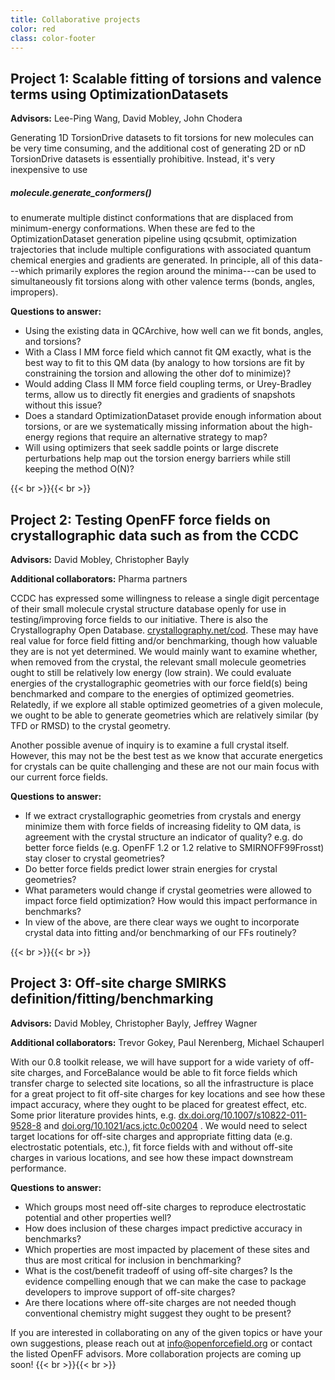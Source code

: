 ```yaml
---
title: Collaborative projects
color: red
class: color-footer
---
```


## Project 1: Scalable fitting of torsions and valence terms using OptimizationDatasets ##

**Advisors:** Lee-Ping Wang, David Mobley, John Chodera

Generating 1D TorsionDrive datasets to fit torsions for new molecules can be very time consuming, and the additional cost of generating 2D or nD TorsionDrive datasets is essentially prohibitive. Instead, it&#39;s very inexpensive to use

##### molecule.generate\_conformers() #####

to enumerate multiple distinct conformations that are displaced from minimum-energy conformations. When these are fed to the OptimizationDataset generation pipeline using qcsubmit, optimization trajectories that include multiple configurations with associated quantum chemical energies and gradients are generated. In principle, all of this data---which primarily explores the region around the minima---can be used to simultaneously fit torsions along with other valence terms (bonds, angles, impropers).

**Questions to answer:**

- Using the existing data in QCArchive, how well can we fit bonds, angles, and torsions?
- With a Class I MM force field which cannot fit QM exactly, what is the best way to fit to this QM data (by analogy to how torsions are fit by constraining the torsion and allowing the other dof to minimize)?
- Would adding Class II MM force field coupling terms, or Urey-Bradley terms, allow us to directly fit energies and gradients of snapshots without this issue?
- Does a standard OptimizationDataset provide enough information about torsions, or are we systematically missing information about the high-energy regions that require an alternative strategy to map?
- Will using optimizers that seek saddle points or large discrete perturbations help map out the torsion energy barriers while still keeping the method O(N)?

{{< br >}}{{< br >}}
## Project 2: Testing OpenFF force fields on crystallographic data such as from the CCDC ##

**Advisors:** David Mobley, Christopher Bayly

**Additional collaborators:** Pharma partners

CCDC has expressed some willingness to release a single digit percentage of their small molecule crystal structure database openly for use in testing/improving force fields to our initiative. There is also the Crystallography Open Database. [crystallography.net/cod](https://www.crystallography.net/cod/). These may have real value for force field fitting and/or benchmarking, though how valuable they are is not yet determined. We would mainly want to examine whether, when removed from the crystal, the relevant small molecule geometries ought to still be relatively low energy (low strain). We could evaluate energies of the crystallographic geometries with our force field(s) being benchmarked and compare to the energies of optimized geometries. Relatedly, if we explore all stable optimized geometries of a given molecule, we ought to be able to generate geometries which are relatively similar (by TFD or RMSD) to the crystal geometry.

Another possible avenue of inquiry is to examine a full crystal itself. However, this may not be the best test as we know that accurate energetics for crystals can be quite challenging and these are not our main focus with our current force fields.

**Questions to answer:**

- If we extract crystallographic geometries from crystals and energy minimize them with force fields of increasing fidelity to QM data, is agreement with the crystal structure an indicator of quality? e.g. do better force fields (e.g. OpenFF 1.2 or 1.2 relative to SMIRNOFF99Frosst) stay closer to crystal geometries?
- Do better force fields predict lower strain energies for crystal geometries?
- What parameters would change if crystal geometries were allowed to impact force field optimization? How would this impact performance in benchmarks?
- In view of the above, are there clear ways we ought to incorporate crystal data into fitting and/or benchmarking of our FFs routinely?

{{< br >}}{{< br >}}
## Project 3: Off-site charge SMIRKS definition/fitting/benchmarking ##

**Advisors:** David Mobley, Christopher Bayly, Jeffrey Wagner

**Additional collaborators:** Trevor Gokey, Paul Nerenberg, Michael Schauperl

With our 0.8 toolkit release, we will have support for a wide variety of off-site charges, and ForceBalance would be able to fit force fields which transfer charge to selected site locations, so all the infrastructure is place for a great project to fit off-site charges for key locations and see how these impact accuracy, where they ought to be placed for greatest effect, etc. Some prior literature provides hints, e.g. [dx.doi.org/10.1007/s10822-011-9528-8](https://dx.doi.org/10.1007/s10822-011-9528-8) and [doi.org/10.1021/acs.jctc.0c00204](https://doi.org/10.1021/acs.jctc.0c00204) . We would need to select target locations for off-site charges and appropriate fitting data (e.g. electrostatic potentials, etc.), fit force fields with and without off-site charges in various locations, and see how these impact downstream performance.

**Questions to answer:**

- Which groups most need off-site charges to reproduce electrostatic potential and other properties well?
- How does inclusion of these charges impact predictive accuracy in benchmarks?
- Which properties are most impacted by placement of these sites and thus are most critical for inclusion in benchmarking?
- What is the cost/benefit tradeoff of using off-site charges? Is the evidence compelling enough that we can make the case to package developers to improve support of off-site charges?
- Are there locations where off-site charges are not needed though conventional chemistry might suggest they ought to be present?

If you are interested in collaborating on any of the given topics or have your own suggestions, please reach out at [info@openforcefield.org](mailto:info@openforcefield.org) or contact the listed OpenFF advisors. More collaboration projects are coming up soon!
{{< br >}}{{< br >}}
